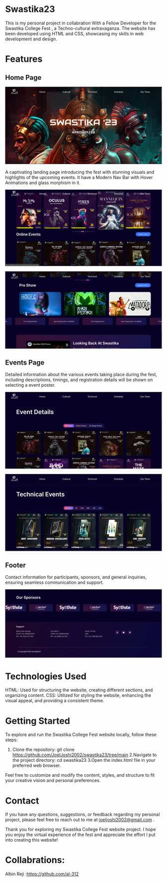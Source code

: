 # Swastika23

This is my personal project in collabration With a Fellow Developer for the Swastika College Fest , a Techno-cultural extravaganza. The website has been developed using HTML and CSS, showcasing my skills in web development and design.

# Features

## Home Page
![image](https://github.com/JoelJoshi2002/swastika23/blob/f58de9e62e3ec0f68f0364ee103267544d1defd9/Swastika23%20Pic/Screenshot%202023-05-27%20103803.png)

A captivating landing page introducing the fest with stunning visuals and highlights of the upcoming events.
It have a Modern Nav Bar with Hover Animations and glass morphism in it.

![image](https://github.com/JoelJoshi2002/swastika23/blob/f58de9e62e3ec0f68f0364ee103267544d1defd9/Swastika23%20Pic/Screenshot%202023-05-27%20103938.png)

![image](https://github.com/JoelJoshi2002/swastika23/blob/f58de9e62e3ec0f68f0364ee103267544d1defd9/Swastika23%20Pic/Screenshot%202023-05-27%20104003.png)

## Events Page

Detailed information about the various events taking place during the fest, including descriptions, timings, and registration details will be shown on selecting a event poster.

![image](https://github.com/JoelJoshi2002/swastika23/blob/f58de9e62e3ec0f68f0364ee103267544d1defd9/Swastika23%20Pic/Screenshot%202023-05-27%20104113.png)

![image](https://github.com/JoelJoshi2002/swastika23/blob/f58de9e62e3ec0f68f0364ee103267544d1defd9/Swastika23%20Pic/Screenshot%202023-05-27%20104214.png)

## Footer

Contact information for participants, sponsors, and general inquiries, ensuring seamless communication and support.

![image](https://github.com/JoelJoshi2002/swastika23/blob/cc7f4e0d33f954de6e62fd2a7e538a67af69cad8/Swastika23%20Pic/Screenshot%202023-05-27%20110728.png)

# Technologies Used
HTML: Used for structuring the website, creating different sections, and organizing content.
CSS: Utilized for styling the website, enhancing the visual appeal, and providing a consistent theme.

# Getting Started

To explore and run the Swastika College Fest website locally, follow these steps:

1. Clone the repository: git clone https://github.com/JoelJoshi2002/swastika23/tree/main
2.Navigate to the project directory: cd swastika23
3.Open the index.html file in your preferred web browser.

Feel free to customize and modify the content, styles, and structure to fit your creative vision and personal preferences.

# Contact

If you have any questions, suggestions, or feedback regarding my personal project, please feel free to reach out to me at joeljoshi2002@gmail.com .

Thank you for exploring my Swastika College Fest website project. I hope you enjoy the virtual experience of the fest and appreciate the effort I put into creating this website!

# Collabrations:
Albin Reji :https://github.com/al-312

